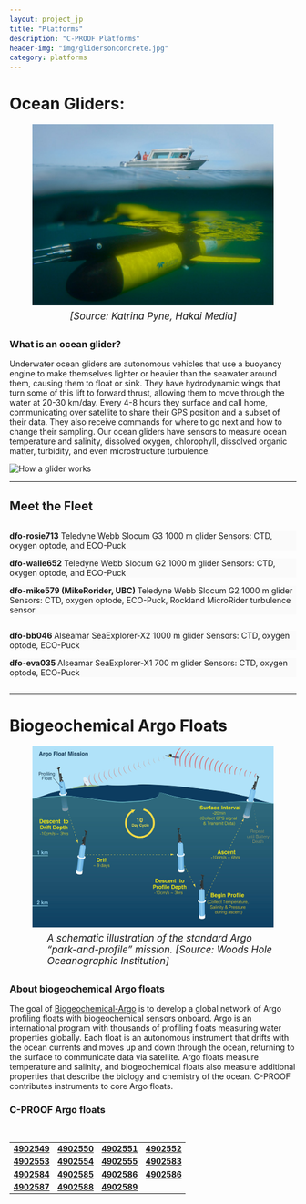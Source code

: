 ```yaml
---
layout: project_jp
title: "Platforms"
description: "C-PROOF Platforms"
header-img: "img/glidersonconcrete.jpg"
category: platforms
---
```


<body class="platforms">

<h1>Ocean Gliders:</h1>

<figure>
<img class="img" src="/img/gliderwater.jpg" alt="">
<figcaption style="text-align:left;padding: 6px;position:relative;left:60px;font-style: italic;font-size: 17px;">[Source: Katrina Pyne, Hakai Media]</figcaption>
</figure>


<h3>What is an ocean glider? </h3>

Underwater ocean gliders are autonomous vehicles that use a buoyancy engine to make themselves lighter or heavier than the seawater around them, causing them to float or sink. They have hydrodynamic wings that turn some of this lift to forward thrust, allowing them to move through the water at 20-30 km/day. Every 4-8 hours they surface and call home, communicating over satellite to share their GPS position and a subset of their data. They also receive commands for where to go next and how to change their sampling. Our ocean gliders have sensors to measure ocean temperature and salinity, dissolved oxygen, chlorophyll, dissolved organic matter, turbidity, and even microstructure turbulence. 

![How a glider works](/img/GliderOps.png "How a glider works.")

<hr>

<h2> Meet the Fleet</h2>


<div class="row">
  <div class="column" >
      <p class="box" style="background-color:rgb(250, 250, 250);">
      <strong> dfo-rosie713</strong>
      Teledyne Webb Slocum G3 1000 m glider
      Sensors: CTD, oxygen optode, and ECO-Puck 
  </p>

 <p class="box" style="background-color:rgb(250, 250, 250);">
    <strong>dfo-walle652</strong> 
    Teledyne Webb Slocum G2 1000 m glider 
    Sensors: CTD, oxygen optode, and ECO-Puck 
  </p>

 <p class="box" style="background-color:rgb(250, 250, 250);">
    <strong> dfo-mike579 (MikeRorider, UBC) </strong> 
    Teledyne Webb Slocum G2 1000 m glider  
    Sensors: CTD, oxygen optode, ECO-Puck, 
    Rockland MicroRider turbulence sensor  
  </p>
  </div>
  <div class="column" >
   
 <p class="box" style="background-color:rgb(250, 250, 250);">
    <strong>dfo-bb046  </strong>
    Alseamar SeaExplorer-X2 1000 m glider  
    Sensors: CTD, oxygen optode, ECO-Puck 
  </p> 

  <p class="box" style="background-color:rgb(250, 250, 250);">
    <strong> dfo-eva035 </strong>  
    Alseamar SeaExplorer-X1 700 m glider  
    Sensors: CTD, oxygen optode, ECO-Puck  
  </p>
  </div>
</div>


<hr>


<h1>Biogeochemical Argo Floats</h1>

<figure>
<img class="img" src="/img/argodiagram.jpg" alt="">
<figcaption style="text-align:left;padding:6px;position:relative;left:20px;font-style: italic;font-size: 17px;">A schematic illustration of the standard Argo “park-and-profile” mission. [Source: Woods Hole Oceanographic Institution]</figcaption>
</figure>


<h3>About biogeochemical Argo floats</h3>

The goal of <a href='https://biogeochemical-argo.org/'>Biogeochemical-Argo</a> is to develop a global network of Argo profiling floats with biogeochemical sensors onboard. Argo is an international program with thousands of profiling floats measuring water properties globally. Each float is an autonomous instrument that drifts with the ocean currents and moves up and down through the ocean, returning to the surface to communicate data via satellite. Argo floats measure temperature and salinity, and biogeochemical floats also measure additional properties that describe the biology and chemistry of the ocean. C-PROOF contributes instruments to core Argo floats. 


<h3>C-PROOF Argo floats</h3>


<table> 

 <tr>
    <td><a href='https://www.ocean-ops.org/board/wa/Platform?ref=4902549'><b>4902549</b></a></td>
    <td><a href='https://www.ocean-ops.org/board/wa/Platform?ref=4902550'><b>4902550</b></a></td>
    <td><a href='https://www.ocean-ops.org/board/wa/Platform?ref=4902551'><b>4902551</b></a></td>
     <td><a href='https://www.ocean-ops.org/board/wa/Platform?ref=4902552'><b>4902552</b></a></td>
 </tr>
 <br>
  <tr>
    <td><a href='https://www.ocean-ops.org/board/wa/Platform?ref=4902553'><b>4902553</b></a></td>
    <td><a href='https://www.ocean-ops.org/board/wa/Platform?ref=4902554'><b>4902554</b></a></td>
    <td><a href='https://www.ocean-ops.org/board/wa/Platform?ref=4902555'><b>4902555</b></a></td>
     <td><a href='https://www.ocean-ops.org/board/wa/Platform?ref=4902583'><b>4902583</b></a></td>
  </tr>

  <tr>
    <td><a href='https://www.ocean-ops.org/board/wa/Platform?ref=4902584'><b>4902584</b></a></td>
    <td><a href='https://www.ocean-ops.org/board/wa/Platform?ref=4902585'><b>4902585</b></a></td>
    <td><a href='https://www.ocean-ops.org/board/wa/Platform?ref=4902586'><b>4902586</b></a></td>
     <td><a href='https://www.ocean-ops.org/board/wa/Platform?ref=4902586'><b>4902586</b></a></td>
  </tr>
    <tr>
    <td><a href='https://www.ocean-ops.org/board/wa/Platform?ref=4902587'><b>4902587</b></a></td>
    <td><a href='https://www.ocean-ops.org/board/wa/Platform?ref=4902588'><b>4902588</b></a></td>
    <td><a href='https://www.ocean-ops.org/board/wa/Platform?ref=4902589'><b>4902589</b></a></td>
  </tr>

</table>


<br>
</body>


